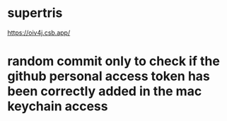 
# supertris
https://oiv4j.csb.app/


# random commit only to check if the github personal access token has been correctly added in the mac keychain access